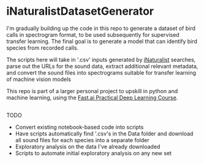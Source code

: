# iNaturalistDatasetGenerator

I'm gradually building up the code in this repo to generate a dataset of bird calls in spectrogram format, to be used subsequently for supervised transfer learning. The final goal is to generate a model that can identify bird species from recorded calls.

The scripts here will take in '.csv' inputs generated by [iNaturalist](www.inaturalist.org) searches, parse out the URLs for the sound data, extract additional relevant metadata, and convert the sound files into spectrograms suitable for transfer learning of machine vision models

This repo is part of a larger personal project to upskill in python and machine learning, using the [Fast.ai Practical Deep Learning Course](https://course.fast.ai/).

##
TODO

- Convert existing notebook-based code into scripts
- Have scripts automatically find '.csv's in the Data folder and download all sound files for each species into a separate folder
- Exploratory analysis on the data I've already downloaded
- Scripts to automate initial exploratory analysis on any new set
